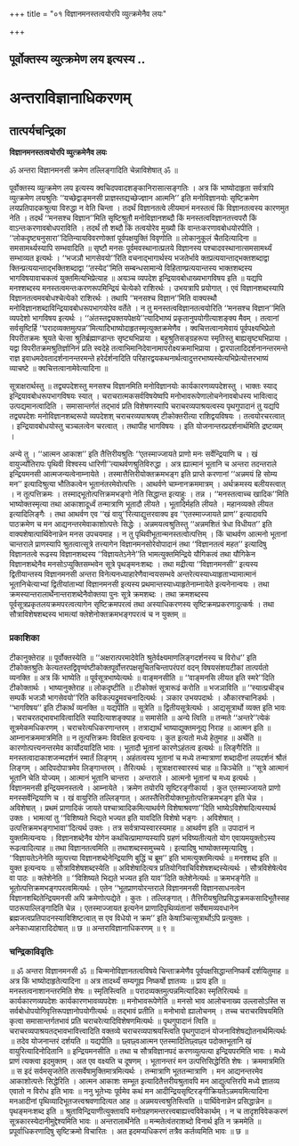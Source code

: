 +++
title = "०१ विज्ञानमनस्तत्वयोरपि व्युत्क्रमेनैव लयः"

+++


## पूर्वोक्तस्य व्युत्क्रमेण लय इत्यस्य ..

# **अन्तराविज्ञानाधिकरणम्**

## **तात्पर्यचन्द्रिका**

**विज्ञानमनस्तत्वयोरपि व्युत्क्रमेनैव लयः**

ॐ अन्तरा विज्ञानमनसी क्रमेण तल्लिङ्गादिति चेन्नाविशेषात् ॐ ॥

पूर्वोक्तस्य व्युत्क्रमेण लय इत्यस्य क्वचिदपवादशङ्कानिरासात्सङ्गतिः । अत्र किं भाष्योदाहृता सर्वत्रापि व्युत्क्रमेण लयश्रुतिः ‘‘यच्छेद्वाङ्मनसी प्राज्ञस्तद्यच्छेज्ज्ञान आत्मनि’’ इति मनोविज्ञानयोः सृष्टिक्रमेण लयप्रतिपादकश्रुत्या विरुद्धा न वेति चिन्ता । तदर्थं विज्ञानतत्वे लीयमानं मनस्तत्वं किं विज्ञानतत्वस्य कारणमुत नेति । तदर्थं ‘‘मनसश्च विज्ञान’’मिति सृष्टिश्रुतौ मनोविज्ञानशब्दौ किं मनस्तत्वविज्ञानतत्त्वपरौ किं वाऽन्तःकरणावबोधपराविति । तदर्थं तौ शब्दौ किं तत्वयोरेव मुख्यौ किं वान्तःकरणावबोधयोरपीति । ‘‘लोकदृष्ट्यनुसारा’’दितिन्यायविवरणोक्तां पूर्वपक्षयुक्तिं विवृणोति ॥ लोकानुकूलं चैतदित्यादिना ॥ समसामर्थ्यस्यापि सम्भवादिति ॥ सृष्टौ मनसः पूर्वमवस्थानात्प्रलये विज्ञानस्य पश्चादवस्थानात्समसामर्थ्यं सम्भाव्यत इत्यर्थः । ‘‘भजञौ भागसेवयो’’रिति वचनाद्भागार्थस्य भजतेर्भावे क्तप्रत्ययान्ताद्भक्तशब्दाद्वा क्तिन्प्रत्ययान्ताद्भक्तिशब्दाद्वा ‘‘तस्येद’’मिति सम्बन्धसामान्ये विहिताण्प्रत्ययान्तस्य भाक्तशब्दस्य भागविषयावाचकत्वं युक्तमित्यभिप्रेत्याह ॥ अयञ्च व्यपदेश इन्द्रियावबोधाख्यभागविषय इति ॥ यद्यपि मनश्शब्दस्य मनस्तत्वमन्तःकरणरूपमिन्द्रियं चेत्येको राशिरर्थः । उभयत्रापि प्रयोगात् । एवं विज्ञानशब्दस्यापि विज्ञानतत्वमवबोधश्चेत्येको राशिरर्थः । तथापि ‘‘मनसश्च विज्ञान’’मिति वाक्यस्थौ मनोविज्ञानशब्दाविन्द्रियावबोधरूपभागयोरेव वर्तेते । न तु मनस्तत्वविज्ञानतत्वयोरिति ‘‘मनसश्च विज्ञान’’मिति व्यपदेशो भागविषय इत्यर्थः । ‘‘अंतस्तद्व्यक्तयपेक्षये’’त्यादिभाष्यं प्रकृतानुपयोगीत्याशङ्क्य मैवम् । तत्वानां सर्वसृष्टिर्हि ‘‘परादव्यक्तमुत्पन्न’’मित्यादिभाष्योदाहृतस्मृत्युक्तक्रमेणैव । क्वचित्तत्वानामेवायं पूर्वपक्ष्यभिप्रेतो विपरीतक्रमः श्रूयते चेत्सा श्रुतिर्ब्रह्माण्डान्तः सृष्ट्यभिप्राया । बहुश्रुतिसङ्ग्रहरूपा स्मृतिस्तु बाह्यसृष्ट्यभिप्राया । यद्वा विपरीतक्रमश्रुतिर्ज्ञानिनं प्रति स्वदेहे तत्वाभिमानिदेवानामापरोक्ष्यक्रमाभिप्राया । द्वारपालादिदर्शनानन्तरमन्ते राज्ञ इवाधमदेवतादर्शनानन्तरमन्ते हरेर्दर्शनादिति परिहारद्वयकथनार्थत्वादुत्तरभाष्यस्येत्यभिप्रेत्योत्तरभाष्यं व्याचष्टे ॥ क्वचित्तत्वानामेवेत्यादिना ॥

सूत्राक्षरार्थस्तु ॥ तद्व्यपदेशस्तु मनसश्च विज्ञानमिति मनोविज्ञानयोः कार्यकारणव्यपदेशस्तु । भाक्तः स्याद् इन्द्रियावबोधरूपभागविषयः स्यात् । चराचरात्मकसर्वविषयेष्वपि मनोभावरूपेणालोचनेनावबोधस्य भावित्वाद् उत्पद्यमानत्वादिति । समासान्तर्गतं तद्भावं प्रति विशेषणस्यापि चराचरव्यपाश्रयत्वस्य पृथगुपादानं तु यद्यपि तद्व्यपदेशः मनोविज्ञानशब्दरूपो व्यपदेशश् चराचरव्यपाश्रयष् टीकोक्तरीत्या राशिद्वयविषयः । तत्वयोरचरत्वात् । इन्द्रियावबोधयोस्तु चञ्चलत्वेन चरत्वात् । तथापीह भागविषयः । इति योजनान्तरप्रदर्शनार्थमिति द्रष्टव्यम् ।

अन्ये तु । ‘‘आत्मन आकाश’’ इति तैत्तिरीयश्रुतिः ‘‘एतस्माज्जायते प्राणो मनः सर्वेन्द्रियाणि च । खं वायुर्ज्योतिरापः पृथिवी विश्वस्य धारिणी’’त्याथर्वणश्रुतिविरुद्धा । अत्र ह्यात्मानं भूतानि च अन्तरा तदन्तराले इन्द्रियमनसी आत्मजन्यत्वेनाम्नायेते । तस्मात्तैत्तिरीयोक्तक्रमभङ्ग इति प्राप्ते करणानां ‘‘अन्नमयं हि सोम्य मन’’ इत्यादिश्रुत्या भौतिकत्वेन भूतानंतरमेवोत्पत्तिः । आथर्वणे चाम्नानक्रममात्रम् । अर्थक्रमस्य बलीयस्त्वात् । न तूत्पत्तिक्रमः । तस्माद्भूतोत्पत्तिक्रमभङ्गो नेति सिद्धान्त इत्याहुः । तन्न । ‘‘मनस्तत्वाच्च खादिक’’मिति भाष्योक्तस्मृत्या तथा आकाशादूर्ध्वं तन्मात्राणि भूतादौ लीयते । भूतादिर्महति लीयते । महानव्यक्ते लीयत इत्यादिलिङ्गैः । तथा आथर्वण एव ‘‘खं वायु’’रित्याद्युत्तरवाक्य इव ‘‘एतस्माज्जायते प्राण’’ इत्यादावपि पाठक्रमेण च मन आद्यनन्तरमेवाकाशोत्पत्तेः सिद्धेः । अन्नमयत्वश्रुतिस्तु ‘‘अन्नमशितं त्रेधा विधीयत’’ इति वाक्यशेषात्पार्थिवेनान्नेन मनस उपचयमाह । न तु पृथिवीभूतान्मनस्तत्वोत्पत्तिम् । किं चाथर्वण आत्मनो भूतानां चान्तराले प्राणस्यापि श्रुतत्वात्सूत्रे तत्त्यागेन विज्ञानमनसोरेवोपादानं तथा ‘‘विज्ञानतत्वं महत’’ इत्यादिषु विज्ञानतत्वे रूढस्य विज्ञानशब्दस्य ‘‘विज्ञायतेऽनेने’’ति भामत्युक्तमिन्द्रिये यौगिकत्वं तथा यौगिकेन विज्ञानशब्देनैव मनसोऽप्युक्तिसम्भवेन सूत्रे पृथङ्मनःशब्दः । तथा मद्रीत्या ‘‘विज्ञानमनसी’’ इत्यस्य द्वितीयान्तस्य विज्ञानमनसी अन्तरा विनेत्यनध्याहारेणैवान्वयसम्भवे अन्तरेत्यस्याध्याहृताभ्यामात्मानं भूतानिचेत्याभ्यां द्वितीयांताभ्यां विज्ञानमनसी इत्यस्य प्रथमान्तस्याध्याहृतेनाम्नायेते इत्यनेनान्वयः । तथा क्रमस्यान्तरालार्थेनान्तराशब्देनैवोक्तया पुनः सूत्रे क्रमशब्दः । तथा क्रमशब्दस्य पूर्वसूत्रप्रकृतलयक्रमपरत्वत्यागेन सृष्टिक्रमपरत्वं तथा अस्याधिकरणस्य सृष्टिक्रमप्रकरणादुत्कर्षः । तथा सौत्राविशेषशब्दस्य भामत्यां क्लेशेनोक्तक्रमभङ्गपरत्वं च न युक्तम् ॥

### **प्रकाशिका**

टीकानुक्तेराह ॥ पूर्वोक्तस्येति ॥ ‘‘अक्षरात्परमादेवेति श्रुतेर्वक्ष्यमाणलिङ्गदर्शनस्य च विरोध’’ इति टीकोक्तश्रुतिः केत्यतस्तद्विवृण्वंष्टीकोक्तपूर्वोत्तरपक्षसूचितचिन्तापरंपरां वदन् विषयसंशयटीकां तात्पर्यतो व्यनक्ति ॥ अत्र किं भाष्येति ॥ पूर्वसूत्रभाष्येत्यर्थः ॥ वाङ्मनसीति ॥ ‘‘वाङ्मनसि लीयत इति स्मरे’’दिति टीकोक्तार्थः । भाष्यानुक्तेराह ॥ लोकदृष्टीति ॥ टीकोक्तं सूत्रारूढं करोति ॥ भजञाविति ॥ ‘‘स्यात्प्रचीड्च सम्पर्के भजञौ भागसेवयो’’रिति कविकल्पद्रुमवचनादित्यर्थः । ञकार उभयपदार्थः । औकारश्चानिडर्थः । ‘‘भागविषय’’ इति टीकार्थं व्यनक्ति ॥ यद्यपीति ॥ सूत्रेति ॥ द्वितीयसूत्रेत्यर्थः । आद्यसूत्रार्थो व्यक्त इति भावः । चराचरतद्भावभावित्वादिति स्यादित्याशङ्क्याह ॥ समासेति ॥ अन्ये त्विति ॥ तन्मते ‘‘अन्तरे’’त्येकं सूत्रमेकमधिकरणम् । चराचरेत्यधिकरणान्तरम् । तत्राद्यार्थं भाष्याद्युक्तमनूद्य निराह ॥ आत्मन इति ॥ आम्नानक्रममात्रमिति ॥ न तूत्पत्तिक्रमः विवक्षित इत्यन्वयः । कुत इत्यतो मध्ये हेतुमाह ॥ अर्थेति ॥ कारणोत्पत्त्यनन्तरमेव कार्योदयादिति भावः । भूतादौ भूतानां कारणेऽहंतत्व इत्यर्थः ॥ लिङ्गैरिति ॥ मनस्तत्वादाकाशजन्मदर्शनं स्मार्तं लिङ्गम् । अहंतत्वस्य भूतानां च मध्ये तन्मात्राणां शब्दादीनां लयदर्शनं श्रौतं लिङ्गम् । आदिपदोपात्रमेव लिङ्गान्तरम् । तैरित्यर्थः । सूत्राक्षरास्वारस्यं चाह ॥ किञ्चेति ॥ ‘‘सूत्रे आत्मानं भूतानि चेति योज्यम् । आत्मानं भूतानि चान्तरा । अन्तराले । आत्मनो भूतानां च मध्य इत्यर्थः । विज्ञानमनसी इन्द्रियमनस्तत्वे । आम्नायेते । क्रमेण तयोरपि सृष्टिरङ्गीकार्या । कुत एतस्माज्जायते प्राणो मनस्सर्वेन्द्रियाणि च । खं वायुरिति तल्लिङ्गात् । अतस्तैत्तिरीयोक्तभूतोत्पत्तिक्रमभङ्ग इति चेन्न । अविशेषात् । प्रथमं प्राणादिकं जायते पश्चात्र्वादिकमित्याथर्वणे विशेषाश्रवणा’’दिति भाष्येऽविशेषादित्यस्यार्थ उक्तः । भामत्यां तु ‘‘विशिष्यते भिद्यते भज्यत इति यावदिति विशेषो भङ्गः । अविशेषात् । उत्पत्तिक्रमभङ्गाभावा’’दित्यर्थ उक्तः । तत्र सर्वत्राप्यस्वारस्यमाह ॥ आथर्वण इति ॥ उपादानं न युक्तमित्यन्वयः । विज्ञानशब्देनैव योगेन कथंचित्प्रामाण्यस्यापि ग्रहणं भविष्यतीत्यतो योग एवायमयुक्तोऽस्य रूढत्वादित्याह ॥ तथा विज्ञानतत्वमिति ॥ तथाशब्दस्समुच्चये । इत्यादिषु भाष्योक्तस्मृत्यादिषु । ‘‘विज्ञायतेऽनेनेति व्युत्पत्त्या विज्ञानशब्देनेन्द्रियाणि बुद्धिं च ब्रूम’’ इति भामत्युक्तमित्यर्थः ॥ मनश्शब्द इति ॥ युक्त इत्यन्वयः ॥ सौत्राविशेषशब्दस्येति ॥ अविशेषादित्यत्र प्रतियोगिवाचिविशेषशब्दस्येत्यर्थः । सौत्रविशेषेत्येव वा पाठः ॥ क्लेशेनेति ॥ ‘‘विशिष्यते भिद्यते भज्यत इति याव’’दिति क्लेशेनेत्यर्थः ॥ क्रमभङ्गेति ॥ भूतोत्पत्तिक्रमभङ्गपरत्वमित्यर्थः । एतेन ‘‘भूतप्राणयोरन्तराले विज्ञानमनसी विज्ञानसाधनत्वेन विज्ञानशब्दितेन्द्रियमनसी अपि क्रमेणोत्पद्येते । कुतः । तल्लिङ्गात् । तैत्तिरीयश्रुतिप्रसिद्धक्रमकसादिभूतैस्सह पाठरूपाल्लिङ्गादिति चेन्न । एतस्माज्जायत इत्यनेन प्राणादिपृथिव्यंतानां सर्वेषामव्यवधानेन ब्रह्मजत्वप्रतिपादनस्याविशिष्टत्वात् स एव विधेयो न क्रम’’ इति केषाञ्चित्सूत्रार्थोऽपि प्रत्युक्तः । अनेकाध्याहारादिदोषात् ॥ छ ॥ अन्तराविज्ञानाधिकरणम् ॥ ९ ॥

### **चन्द्रिकाविवृतिः**

॥ ॐ अन्तरा विज्ञानमनसी ॐ ॥ चिन्मनोविज्ञानतत्वविषये चिन्ताक्रमेणैव पूर्वपक्षसिद्धान्तनिष्कर्षं दर्शयितुमाह ॥ अत्र किं भाष्योदाहृतेत्यादिना ॥ अत्र तादर्थ्यं सम्यगूह्य निष्कर्षो ज्ञातव्यः ॥ प्राय इति ॥ मनस्तत्वनाशानन्तरमिति शेषः ॥ स्मृतिस्त्विति ॥ परादव्यक्तमुत्पन्नमित्यादिका स्मृतिरित्यर्थः ॥ कार्यकारणव्यपदेशः कार्यकारणभावव्यपदेशः ॥ मनोभावरूपेणेति ॥ मनसो भाव आलोचनाख्य उल्लासोऽस्ति स सर्वबोधोपयोगिवृत्तिरूपज्ञानोपयोगीत्यर्थः ॥ तद्भावं प्रतीति ॥ मनोभावो ह्यालोचनम् । तच्च चराचरविषयमिति कृत्वा समासान्तर्गतभावं प्रति चराचरेत्यादिविशेषणमित्यर्थः ॥ पृथगुपादानं त्विति ॥ चराचरव्यपाश्रयतद्भावभावित्त्वादिति वक्तव्ये चराचरव्यपाश्रयस्त्विति पृथगुपादानं योजनाविशेषद्योतनार्थमित्यर्थः ॥ तदेव योजनान्तरं दर्शयति ॥ यद्यपीति ॥ छ्वछ्वआत्मन एतस्मादितिछ्वछ्व पदोक्तभूतानि खं वायुरित्यादिनोदितानि ॥ इन्द्रियमनसीति ॥ तथा च सौत्रविज्ञानपदं करणव्युत्पत्या इन्द्रियपरमिति भावः । मध्ये प्राणं त्यक्त्वा इदमुक्तम् । अत एव वक्ष्यति च दूषणम् । भूतानन्तरं मन उत्पत्तिसिद्धेरिति शेषः । क्रममात्रमिति ॥ स इदं सर्वमसृजतेति तत्सर्वेषामुक्तिमात्रमित्यर्थः । तन्मात्राणि भूततन्मात्राणि । मन आद्यनन्तरमेव आकाशोत्पत्तेः सिद्धेरिति । आत्मन आकाशः सम्भूत इत्यादितैत्तरीयश्रुतावपि मन आद्युत्पत्तिरपि मध्ये ज्ञातव्य एवातो न विरोध इति भावः ॥ ननु भूतेभ्यः पूर्वमेव कथं मन आदीन्द्रियसृष्टिरङ्गीक्रियतेऽन्नमयमित्यादिना मनआदीनां पृथिव्यादिभूतजत्त्वश्रवणादित्यत आह ॥ अन्नमयत्त्वश्रुतिस्त्विति ॥ पार्थिवेनान्नेन प्रसिद्धान्नेन ॥ पृथङ्मनःशब्द इति ॥ श्रुताविन्द्रियाणीत्युक्तावपि मनोग्रहणमन्तरत्त्वबाह्यत्त्वविवेकार्थम् । न च तादृशविवेककरणं सूत्रकारस्येदानीमुद्देश्यमिति भावः ॥ अन्तरालार्थेनेति ॥ मन्मतेत्वंतराशब्दो विनार्थ इति न क्रममेति ॥ प्रपूर्वाधिकरणादिषु सृष्टिक्रमो विचारितः । अत इदमप्यधिकरणं तत्रैव कर्तव्यमिति भावः ॥ छ ॥

